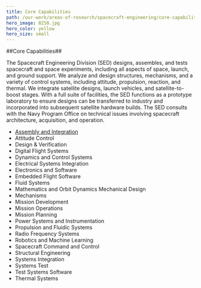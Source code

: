 ```yaml
---
title: Core Capabilities
path: /our-work/areas-of-research/spacecraft-engineering/core-capabilities
hero_image: 8250.jpg
hero_color: yellow
hero_size: small
---
```

##Core Capabilities##

The Spacecraft Engineering Division (SED) designs, assembles, and tests spacecraft and space experiments, including all aspects of space, launch, and ground support. We analyze and design structures, mechanisms, and a variety of control systems, including attitude, propulsion, reaction, and thermal. We integrate satellite designs, launch vehicles, and satellite-to-boost stages. With a full suite of facilities, the SED functions as a prototype laboratory to ensure designs can be transferred to industry and incorporated into subsequent satellite hardware builds. The SED consults with the Navy Program Office on technical issues involving spacecraft architecture, acquisition, and operation.

- [Assembly and Integration](/our-work/areas-of-research/spacecraft-engineering/core-capabilities/assembly-and-integration)
- Attitude Control
- Design & Verification
- Digital Flight Systems
- Dynamics and Control Systems
- Electrical Systems Integration
- Electronics and Software
- Embedded Flight Software
- Fluid Systems
- Mathematics and Orbit Dynamics Mechanical Design
- Mechanisms
- Mission Development
- Mission Operations
- Mission Planning
- Power Systems and Instrumentation
- Propulsion and Fluidic Systems
- Radio Frequency Systems
- Robotics and Machine Learning
- Spacecraft Command and Control
- Structural Engineering
- Systems Integration
- Systems Test
- Test Systems Software
- Thermal Systems
